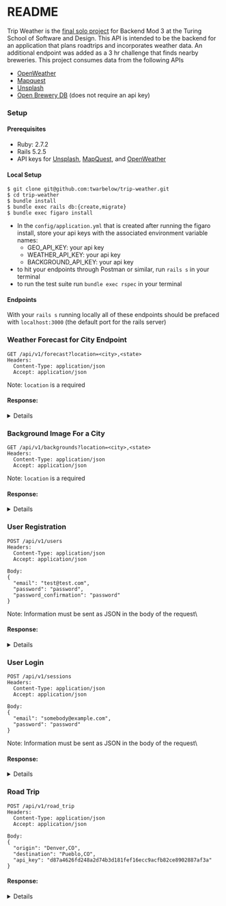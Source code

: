 # README
Trip Weather is the [final solo project](https://backend.turing.edu/module3/projects/sweater_weather/) for Backend Mod 3 at the Turing School of Software and Design. This API is intended to be the backend for an application that plans roadtrips and incorporates weather data. An additional endpoint was added as a 3 hr challenge that finds nearby breweries. This project consumes data from the following APIs
- [OpenWeather](https://openweathermap.org/api/one-call-api)
- [Mapquest](https://developer.mapquest.com/documentation/geocoding-api/)
- [Unsplash](https://unsplash.com/developers)
- [Open Brewery DB](https://www.openbrewerydb.org/) (does not require an api key)

### Setup
#### Prerequisites
- Ruby: 2.7.2
- Rails 5.2.5
- API keys for [Unsplash](https://unsplash.com/documentation#search-photos),
  [MapQuest](https://developer.mapquest.com/documentation/geocoding-api/),
  and [OpenWeather](https://openweathermap.org/api/one-call-api#data)


#### Local Setup
```
$ git clone git@github.com:twarbelow/trip-weather.git
$ cd trip-weather
$ bundle install
$ bundle exec rails db:{create,migrate}
$ bundle exec figaro install
```
- In the `config/application.yml` that is created after running the figaro install, store your api keys with the associated environment variable names:
  -  GEO_API_KEY: your api key
  -  WEATHER_API_KEY: your api key
  -  BACKGROUND_API_KEY: your api key
-  to hit your endpoints through Postman or similar, run `rails s` in your terminal
-  to run the test suite run `bundle exec rspec` in your terminal

#### Endpoints
With your `rails s` running locally all of these endpoints should be prefaced
with `localhost:3000` (the default port for the rails server)

### Weather Forecast for City Endpoint
```
GET /api/v1/forecast?location=<city>,<state>
Headers:
  Content-Type: application/json
  Accept: application/json
```

Note: `location` is a required
#### Response:
<details>
<pre><code>
{
    "data": {
        "id": null,
        "type": "forecast",
        "attributes": {
            "current_weather": {
                "datetime": "2021-08-10 20:26:29 -0700",
                "sunrise": "2021-08-10 05:07:41 -0700",
                "sunset": "2021-08-10 19:02:56 -0700",
                "temperature": 298.99,
                "feels_like": 298.28,
                "humidity": 25,
                "uvi": 0,
                "visibility": 10000,
                "conditions": "scattered clouds",
                "icon": "03n"
            },
            "daily_weather": [
                {
                    "date": "2021-08-10",
                    "sunrise": "2021-08-10T05:07:41.000-07:00",
                    "sunset": "2021-08-10T19:02:56.000-07:00",
                    "max_temp": 307.99,
                    "min_temp": 295.1,
                    "conditions": "clear sky",
                    "icon": "01d"
                },
                {
                    "date": "2021-08-11",
                    "sunrise": "2021-08-11T05:08:38.000-07:00",
                    "sunset": "2021-08-11T19:01:41.000-07:00",
                    "max_temp": 309.31,
                    "min_temp": 295.78,
                    "conditions": "clear sky",
                    "icon": "01d"
                },
                {
                    "date": "2021-08-12",
                    "sunrise": "2021-08-12T05:09:35.000-07:00",
                    "sunset": "2021-08-12T19:00:25.000-07:00",
                    "max_temp": 304.11,
                    "min_temp": 297.11,
                    "conditions": "overcast clouds",
                    "icon": "04d"
                },
                {
                    "date": "2021-08-13",
                    "sunrise": "2021-08-13T05:10:32.000-07:00",
                    "sunset": "2021-08-13T18:59:08.000-07:00",
                    "max_temp": 307.29,
                    "min_temp": 294.48,
                    "conditions": "light rain",
                    "icon": "10d"
                },
                {
                    "date": "2021-08-14",
                    "sunrise": "2021-08-14T05:11:29.000-07:00",
                    "sunset": "2021-08-14T18:57:50.000-07:00",
                    "max_temp": 307.74,
                    "min_temp": 294.23,
                    "conditions": "few clouds",
                    "icon": "02d"
                }
            ],
            "hourly_weather": [
                {
                    "time": "20:00:00",
                    "temperature": 298.99,
                    "conditions": "scattered clouds",
                    "icon": "03n"
                },
                {
                    "time": "21:00:00",
                    "temperature": 299.52,
                    "conditions": "scattered clouds",
                    "icon": "03n"
                },
                {
                    "time": "22:00:00",
                    "temperature": 299.76,
                    "conditions": "scattered clouds",
                    "icon": "03n"
                },
                {
                    "time": "23:00:00",
                    "temperature": 299.42,
                    "conditions": "scattered clouds",
                    "icon": "03n"
                },
                {
                    "time": " 0:00:00",
                    "temperature": 298.72,
                    "conditions": "clear sky",
                    "icon": "01n"
                },
                {
                    "time": " 1:00:00",
                    "temperature": 297.88,
                    "conditions": "clear sky",
                    "icon": "01n"
                },
                {
                    "time": " 2:00:00",
                    "temperature": 297.3,
                    "conditions": "clear sky",
                    "icon": "01n"
                },
                {
                    "time": " 3:00:00",
                    "temperature": 296.85,
                    "conditions": "clear sky",
                    "icon": "01n"
                }
            ]
        }
    }
}
</code></pre>
</details>

### Background Image For a City
```
GET /api/v1/backgrounds?location=<city>,<state>
Headers:
  Content-Type: application/json
  Accept: application/json
```

Note: `location` is a required
#### Response:
<details>
<pre><code>
{
    "data": {
        "id": null,
        "type": "background",
        "attributes": {
            "id": null,
            "location": "denver,co",
            "description": "Night Time Downtown Denver",
            "image_url": "https://images.unsplash.com/photo-1619856699906-09e1f58c98b1?crop=entropy&cs=srgb&fm=jpg&ixid=MnwyNTI2MjR8MHwxfHNlYXJjaHwxfHxjaXR5JTIwb2YlMjBkZW52ZXIlMkNjb3xlbnwwfHx8fDE2Mjg1NzAwODk&ixlib=rb-1.2.1&q=85",
            "credit": {
                "source": "unsplash.com",
                "author": "Ryan De Hamer"
            }
        }
    }
}
</code></pre>
</details>

### User Registration

```
POST /api/v1/users
Headers:
  Content-Type: application/json
  Accept: application/json

Body:
{
  "email": "test@test.com",
  "password": "password",
  "password_confirmation": "password"
}
```

Note: Information must be sent as JSON in the body of the request\
#### Response:
<details>
<pre><code>
{
    "data": {
        "id": "1",
        "type": "users",
        "attributes": {
            "email": "test@test.com",
            "api_key": "d87a4626fd248a2d74b3d181fef16ecc9acfb82ce8902887af3a"
        }
    }
}
</code></pre>
</details>

### User Login
```
POST /api/v1/sessions
Headers:
  Content-Type: application/json
  Accept: application/json

Body:
{
  "email": "somebody@example.com",
  "password": "password"
}
```

Note: Information must be sent as JSON in the body of the request\
#### Response:
<details>
<pre><code>
{
    "data": {
        "id": "1",
        "type": "users",
        "attributes": {
            "email": "test@test.com",
            "api_key": "d87a4626fd248a2d74b3d181fef16ecc9acfb82ce8902887af3a"
        }
    }
}
</code></pre>
</details>

### Road Trip
```
POST /api/v1/road_trip
Headers:
  Content-Type: application/json
  Accept: application/json

Body:
{
  "origin": "Denver,CO",
  "destination": "Pueblo,CO",
  "api_key": "d87a4626fd248a2d74b3d181fef16ecc9acfb82ce8902887af3a"
}
```

#### Response:
<details>
<pre><code>
{
    "data": {
        "id": null,
        "type": "roadtrip",
        "attributes": {
            "id": null,
            "type": "roadtrip",
            "start_city": "Denver,CO",
            "end_city": "Pueblo,CO",
            "travel_time": "01:44:22",
            "weather_at_eta": {
                "temperature": 298.5,
                "conditions": "few clouds"
            }
        }
    }
}
</code></pre>
</details>
